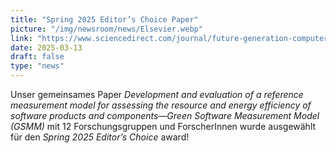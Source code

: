 ```yaml
---
title: "Spring 2025 Editor’s Choice Paper"
picture: "/img/newsroom/news/Elsevier.webp"
link: "https://www.sciencedirect.com/journal/future-generation-computer-systems/about/editors-choice/editor-s-choice-papers"
date: 2025-03-13
draft: false
type: "news"
---
```


Unser gemeinsames Paper *Development and evaluation of a reference measurement model for assessing the resource and energy efficiency of software products and components—Green Software Measurement Model (GSMM)* mit 12 Forschungsgruppen und ForscherInnen wurde ausgewählt für den *Spring 2025 Editor’s Choice* award!